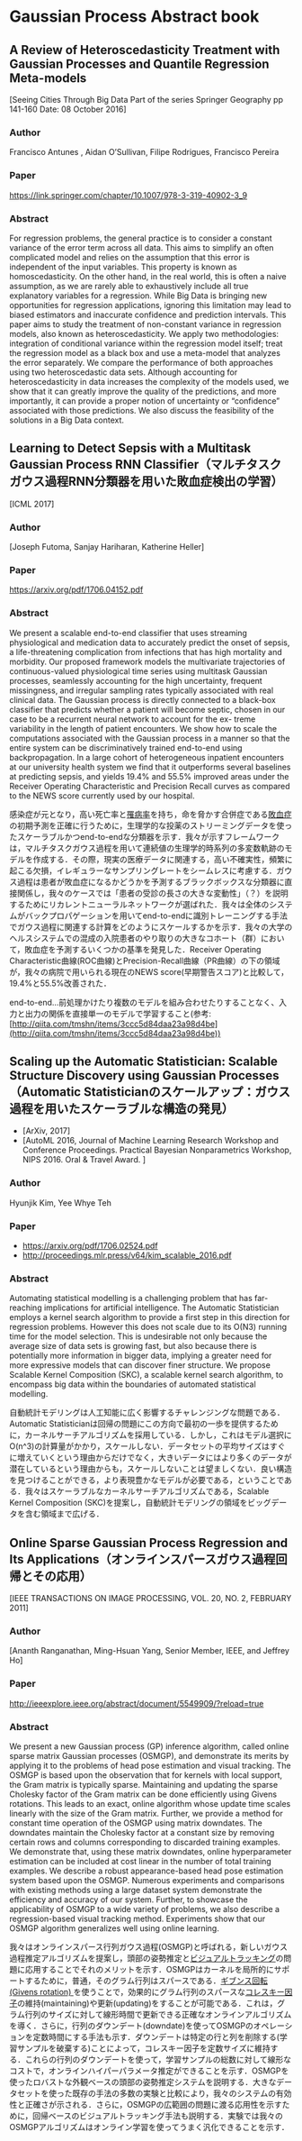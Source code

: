 # Gaussian Process Abstract book
## A Review of Heteroscedasticity Treatment with Gaussian Processes and Quantile Regression Meta-models
[Seeing Cities Through Big Data
Part of the series Springer Geography pp 141-160
Date: 08 October 2016]

### Author
Francisco Antunes , Aidan O’Sullivan, Filipe Rodrigues, Francisco Pereira

### Paper
https://link.springer.com/chapter/10.1007/978-3-319-40902-3_9

### Abstract
For regression problems, the general practice is to consider a constant variance of the error term across all data. This aims to simplify an often complicated model and relies on the assumption that this error is independent of the input variables. This property is known as homoscedasticity. On the other hand, in the real world, this is often a naive assumption, as we are rarely able to exhaustively include all true explanatory variables for a regression. While Big Data is bringing new opportunities for regression applications, ignoring this limitation may lead to biased estimators and inaccurate confidence and prediction intervals.
This paper aims to study the treatment of non-constant variance in regression models, also known as heteroscedasticity. We apply two methodologies: integration of conditional variance within the regression model itself; treat the regression model as a black box and use a meta-model that analyzes the error separately. We compare the performance of both approaches using two heteroscedastic data sets.
Although accounting for heteroscedasticity in data increases the complexity of the models used, we show that it can greatly improve the quality of the predictions, and more importantly, it can provide a proper notion of uncertainty or “confidence” associated with those predictions. We also discuss the feasibility of the solutions in a Big Data context.

## Learning to Detect Sepsis with a Multitask Gaussian Process RNN Classifier（マルチタスクガウス過程RNN分類器を用いた敗血症検出の学習）
[ICML 2017]

### Author
[Joseph Futoma, Sanjay Hariharan, Katherine Heller]

### Paper
https://arxiv.org/pdf/1706.04152.pdf

### Abstract
We present a scalable end-to-end classifier that uses streaming physiological and medication data to accurately predict the onset of sepsis, a life-threatening complication from infections that has high mortality and morbidity. Our proposed framework models the multivariate trajectories of continuous-valued physiological time series using multitask Gaussian processes, seamlessly accounting for the high uncertainty, frequent missingness, and irregular sampling rates typically associated with real clinical data. The Gaussian process is directly connected to a black-box classifier that predicts whether a patient will become septic, chosen in our case to be a recurrent neural network to account for the ex- treme variability in the length of patient encounters. We show how to scale the computations associated with the Gaussian process in a manner so that the entire system can be discriminatively trained end-to-end using backpropagation. In a large cohort of heterogeneous inpatient encounters at our university health system we find that it outperforms several baselines at predicting sepsis, and yields 19.4% and 55.5% improved areas under the Receiver Operating Characteristic and Precision Recall curves as compared to the NEWS score currently used by our hospital.

感染症が元となり，高い死亡率と[罹病率](https://goo.gl/ShoVuG)を持ち，命を脅かす合併症である[敗血症](http://www.skincare-univ.com/article/013709/)の初期予測を正確に行うために，生理学的な投薬のストリーミングデータを使ったスケーラブルかつend-to-endな分類器を示す．我々が示すフレームワークは，マルチタスクガウス過程を用いて連続値の生理学的時系列の多変数軌跡のモデルを作成する．その際，現実の医療データに関連する，高い不確実性，頻繁に起こる欠損，イレギュラーなサンプリングレートをシームレスに考慮する．ガウス過程は患者が敗血症になるかどうかを予測するブラックボックスな分類器に直接関係し，我々のケースでは「患者の受診の長さの大きな変動性」（？）を説明するためにリカレントニューラルネットワークが選ばれた．我々は全体のシステムがバックプロパゲーションを用いてend-to-endに識別トレーニングする手法でガウス過程に関連する計算をどのようにスケールするかを示す．我々の大学のヘルスシステムでの混成の入院患者のやり取りの大きなコホート（群）において，敗血症を予測するいくつかの基準を発見した．Receiver Operating Characteristic曲線(ROC曲線)とPrecision-Recall曲線（PR曲線）の下の領域が，我々の病院で用いられる現在のNEWS score(早期警告スコア)と比較して，19.4%と55.5%改善された．

end-to-end…前処理かけたり複数のモデルを組み合わせたりすることなく、入力と出力の関係を直接単一のモデルで学習すること(参考:[http://qiita.com/tmshn/items/3ccc5d84daa23a98d4be](http://qiita.com/tmshn/items/3ccc5d84daa23a98d4be))


## Scaling up the Automatic Statistician: Scalable Structure Discovery using Gaussian Processes（Automatic Statisticianのスケールアップ：ガウス過程を用いたスケーラブルな構造の発見）
+ [ArXiv, 2017]
+ [AutoML 2016, Journal of Machine Learning Research Workshop and Conference Proceedings. Practical Bayesian Nonparametrics Workshop, NIPS 2016. Oral & Travel Award. ]

### Author
Hyunjik Kim, Yee Whye Teh

### Paper
+ https://arxiv.org/pdf/1706.02524.pdf
+ http://proceedings.mlr.press/v64/kim_scalable_2016.pdf

### Abstract
Automating statistical modelling is a challenging problem that has far-reaching implications for artificial intelligence. The Automatic Statistician employs a kernel search algorithm to provide a first step in this direction for regression problems. However this does not scale due to its O(N3) running time for the model selection. This is undesirable not only because the average size of data sets is growing fast, but also because there is potentially more information in bigger data, implying a greater need for more expressive models that can discover finer structure. We propose Scalable Kernel Composition (SKC), a scalable kernel search algorithm, to encompass big data within the boundaries of automated statistical modelling.

自動統計モデリングは人工知能に広く影響するチャレンジングな問題である．Automatic Statisticianは回帰の問題にこの方向で最初の一歩を提供するために，カーネルサーチアルゴリズムを採用している．しかし，これはモデル選択にO(n^3)の計算量がかかり，スケールしない．データセットの平均サイズはすぐに増えていくという理由からだけでなく，大きいデータにはより多くのデータが潜在しているという理由からも，スケールしないことは望ましくない．良い構造を見つけることができる，より表現豊かなモデルが必要である，ということである．我々はスケーラブルなカーネルサーチアルゴリズムである，Scalable Kernel Composition (SKC)を提案し，自動統計モデリングの領域をビッグデータを含む領域まで広げる．

## Online Sparse Gaussian Process Regression and Its Applications（オンラインスパースガウス過程回帰とその応用）
[IEEE TRANSACTIONS ON IMAGE PROCESSING, VOL. 20, NO. 2, FEBRUARY 2011]

### Author
[Ananth Ranganathan, Ming-Hsuan Yang, Senior Member, IEEE, and Jeffrey Ho]

### Paper
http://ieeexplore.ieee.org/abstract/document/5549909/?reload=true

### Abstract
We present a new Gaussian process (GP) inference algorithm, called online sparse matrix Gaussian processes (OSMGP), and demonstrate its merits by applying it to the problems of head pose estimation and visual tracking. The OSMGP is based upon the observation that for kernels with local support, the Gram matrix is typically sparse. Maintaining and updating the sparse Cholesky factor of the Gram matrix can be done efficiently using Givens rotations. This leads to an exact, online algorithm whose update time scales linearly with the size of the Gram matrix. Further, we provide a method for constant time operation of the OSMGP using matrix downdates. The downdates maintain the Cholesky factor at a constant size by removing certain rows and columns corresponding to discarded training examples. We demonstrate that, using these matrix downdates, online hyperparameter estimation can be included at cost linear in the number of total training examples. We describe a robust appearance-based head pose estimation system based upon the OSMGP. Numerous experiments and comparisons with existing methods using a large dataset system demonstrate the efficiency and accuracy of our system. Further, to showcase the applicability of OSMGP to a wide variety of problems, we also describe a regression-based visual tracking method. Experiments show that our OSMGP algorithm generalizes well using online learning.

我々はオンラインスパース行列ガウス過程(OSMGP)と呼ばれる，新しいガウス過程推定アルゴリズムを提案し，頭部の姿勢推定と[ビジュアルトラッキング](http://www.indsys.chuo-u.ac.jp/~sakane/research-A.htm)の問題に応用することでそれのメリットを示す．OSMGPはカーネルを局所的にサポートするために，普通，そのグラム行列はスパースである．[ギブンス回転 (Givens rotation) ](https://goo.gl/oLqQ4j)を使うことで，効果的にグラム行列のスパースな[コレスキー因子](https://goo.gl/CctIyJ)の維持(maintaining)や更新(updating)をすることが可能である．これは，グラム行列のサイズに対して線形時間で更新できる正確なオンラインアルゴリズムを導く．さらに，行列のダウンデート(downdate)を使ってOSMGPのオペレーションを定数時間にする手法も示す．ダウンデートは特定の行と列を削除する(学習サンプルを破棄する)ことによって，コレスキー因子を定数サイズに維持する．これらの行列のダウンデートを使って，学習サンプルの総数に対して線形なコストで，オンラインハイパーパラメータ推定ができることを示す．OSMGPを使ったロバストな外観ベースの頭部の姿勢推定システムを説明する．大きなデータセットを使った既存の手法の多数の実験と比較により，我々のシステムの有効性と正確さが示される．さらに，OSMGPの広範囲の問題に渡る応用性を示すために，回帰ベースのビジュアルトラッキング手法も説明する．実験では我々のOSMGPアルゴリズムはオンライン学習を使ってうまく汎化できることを示す．
